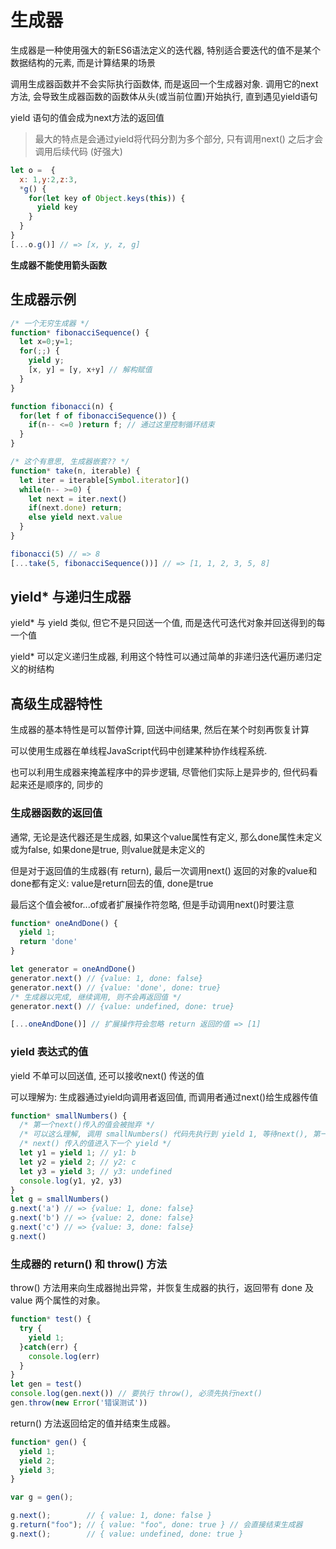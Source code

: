 
# 生成器

生成器是一种使用强大的新ES6语法定义的迭代器, 特别适合要迭代的值不是某个数据结构的元素, 而是计算结果的场景

调用生成器函数并不会实际执行函数体, 而是返回一个生成器对象. 调用它的next方法, 会导致生成器函数的函数体从头(或当前位置)开始执行, 直到遇见yield语句

yield 语句的值会成为next方法的返回值

> 最大的特点是会通过yield将代码分割为多个部分, 只有调用next() 之后才会调用后续代码 (好强大)

```js
let o =  {
  x: 1,y:2,z:3,
  *g() {
    for(let key of Object.keys(this)) {
      yield key
    }
  }
}
[...o.g()] // => [x, y, z, g]

```

**生成器不能使用箭头函数**

## 生成器示例

```js
/* 一个无穷生成器 */
function* fibonacciSequence() {
  let x=0;y=1;
  for(;;) {
    yield y;
    [x, y] = [y, x+y] // 解构赋值
  }
}

function fibonacci(n) {
  for(let f of fibonacciSequence()) {
    if(n-- <=0 )return f; // 通过这里控制循环结束
  }
}

/* 这个有意思, 生成器嵌套?? */
function* take(n, iterable) {
  let iter = iterable[Symbol.iterator]()
  while(n-- >=0) {
    let next = iter.next()
    if(next.done) return;
    else yield next.value
  }
}

fibonacci(5) // => 8
[...take(5, fibonacciSequence())] // => [1, 1, 2, 3, 5, 8]
```

## yield* 与递归生成器

yield* 与 yield 类似, 但它不是只回送一个值, 而是迭代可迭代对象并回送得到的每一个值

yield* 可以定义递归生成器, 利用这个特性可以通过简单的非递归迭代遍历递归定义的树结构

## 高级生成器特性

生成器的基本特性是可以暂停计算, 回送中间结果, 然后在某个时刻再恢复计算

可以使用生成器在单线程JavaScript代码中创建某种协作线程系统.

也可以利用生成器来掩盖程序中的异步逻辑, 尽管他们实际上是异步的, 但代码看起来还是顺序的, 同步的

### 生成器函数的返回值

通常, 无论是迭代器还是生成器, 如果这个value属性有定义, 那么done属性未定义或为false, 如果done是true, 则value就是未定义的

但是对于返回值的生成器(有 return), 最后一次调用next() 返回的对象的value和done都有定义: value是return回去的值, done是true

最后这个值会被for...of或者扩展操作符忽略, 但是手动调用next()时要注意

```js
function* oneAndDone() {
  yield 1;
  return 'done'
}

let generator = oneAndDone()
generator.next() // {value: 1, done: false}
generator.next() // {value: 'done', done: true}
/* 生成器以完成, 继续调用, 则不会再返回值 */
generator.next() // {value: undefined, done: true}

[...oneAndDone()] // 扩展操作符会忽略 return 返回的值 => [1]
```

### yield 表达式的值

yield 不单可以回送值, 还可以接收next() 传送的值

可以理解为: 生成器通过yield向调用者返回值, 而调用者通过next()给生成器传值

```js
function* smallNumbers() {
  /* 第一个next()传入的值会被抛弃 */
  /* 可以这么理解, 调用 smallNumbers() 代码先执行到 yield 1, 等待next(), 第一次next调用, 立即触发yield回送 */
  /* next() 传入的值进入下一个 yield */
  let y1 = yield 1; // y1: b
  let y2 = yield 2; // y2: c
  let y3 = yield 3; // y3: undefined
  console.log(y1, y2, y3)
}
let g = smallNumbers()
g.next('a') // => {value: 1, done: false}
g.next('b') // => {value: 2, done: false}
g.next('c') // => {value: 3, done: false}
g.next()
```

### 生成器的 return() 和 throw() 方法

throw() 方法用来向生成器抛出异常，并恢复生成器的执行，返回带有 done 及 value 两个属性的对象。

```js
function* test() {
  try {
    yield 1;
  }catch(err) {
    console.log(err)
  }
}
let gen = test()
console.log(gen.next()) // 要执行 throw(), 必须先执行next()
gen.throw(new Error('错误测试'))
```

return() 方法返回给定的值并结束生成器。
```js
function* gen() {
  yield 1;
  yield 2;
  yield 3;
}

var g = gen();

g.next();        // { value: 1, done: false }
g.return("foo"); // { value: "foo", done: true } // 会直接结束生成器
g.next();        // { value: undefined, done: true }
```
